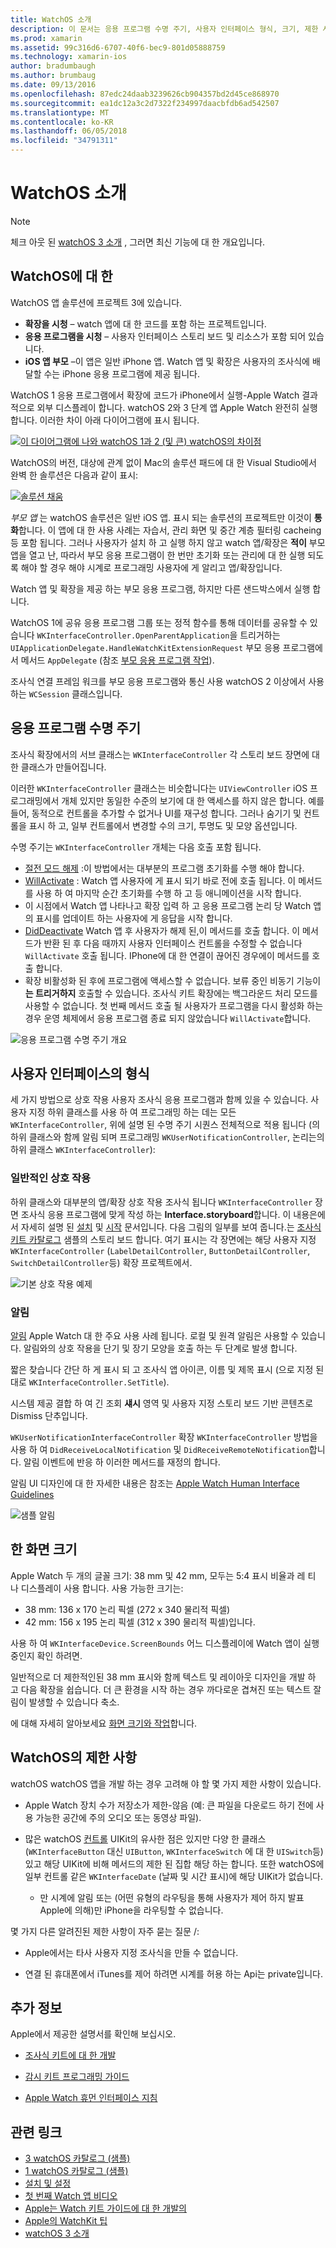 ```yaml
---
title: WatchOS 소개
description: 이 문서는 응용 프로그램 수명 주기, 사용자 인터페이스 형식, 크기, 제한 사항 등을 설명 하는 watchOS의 개요를 제공 합니다.
ms.prod: xamarin
ms.assetid: 99c316d6-6707-40f6-bec9-801d05888759
ms.technology: xamarin-ios
author: bradumbaugh
ms.author: brumbaug
ms.date: 09/13/2016
ms.openlocfilehash: 87edc24daab3239626cb904357bd2d45ce868970
ms.sourcegitcommit: ea1dc12a3c2d7322f234997daacbfdb6ad542507
ms.translationtype: MT
ms.contentlocale: ko-KR
ms.lasthandoff: 06/05/2018
ms.locfileid: "34791311"
---
```

# <a name="introduction-to-watchos"></a>WatchOS 소개

> [!NOTE]
> 체크 아웃 된 [watchOS 3 소개](~/ios/watchos/platform/introduction-to-watchos3/index.md) , 그러면 최신 기능에 대 한 개요입니다.

## <a name="about-watchos"></a>WatchOS에 대 한

WatchOS 앱 솔루션에 프로젝트 3에 있습니다.

- **확장을 시청** – watch 앱에 대 한 코드를 포함 하는 프로젝트입니다.
- **응용 프로그램을 시청** – 사용자 인터페이스 스토리 보드 및 리소스가 포함 되어 있습니다.
- **iOS 앱 부모** –이 앱은 일반 iPhone 앱. Watch 앱 및 확장은 사용자의 조사식에 배달할 수는 iPhone 응용 프로그램에 제공 됩니다.

WatchOS 1 응용 프로그램에서 확장에 코드가 iPhone에서 실행-Apple Watch 결과적으로 외부 디스플레이 합니다. watchOS 2와 3 단계 앱 Apple Watch 완전히 실행 합니다. 이러한 차이 아래 다이어그램에 표시 됩니다.

[ ![](intro-to-watchos-images/arch-sml.png "이 다이어그램에 나와 watchOS 1과 2 (및 큰) watchOS의 차이점")](intro-to-watchos-images/arch.png#lightbox)

WatchOS의 버전, 대상에 관계 없이 Mac의 솔루션 패드에 대 한 Visual Studio에서 완벽 한 솔루션은 다음과 같이 표시:

[![](intro-to-watchos-images/projectstructure-sml.png "솔루션 채움")](intro-to-watchos-images/projectstructure.png#lightbox)

*부모 앱* 는 watchOS 솔루션은 일반 iOS 앱. 표시 되는 솔루션의 프로젝트만 이것이 **통화**합니다. 이 앱에 대 한 사용 사례는 자습서, 관리 화면 및 중간 계층 필터링 cacheing 등 포함 됩니다. 그러나 사용자가 설치 하 고 실행 하지 않고 watch 앱/확장은 **적이** 부모 앱을 열고 난, 따라서 부모 응용 프로그램이 한 번만 초기화 또는 관리에 대 한 실행 되도록 해야 할 경우 해야 시계로 프로그래밍 사용자에 게 알리고 앱/확장입니다.

Watch 앱 및 확장을 제공 하는 부모 응용 프로그램, 하지만 다른 샌드박스에서 실행 합니다.

WatchOS 1에 공유 응용 프로그램 그룹 또는 정적 함수를 통해 데이터를 공유할 수 있습니다 `WKInterfaceController.OpenParentApplication`을 트리거하는 `UIApplicationDelegate.HandleWatchKitExtensionRequest` 부모 응용 프로그램에서 메서드 `AppDelegate` (참조 [부모 응용 프로그램 작업](~/ios/watchos/app-fundamentals/parent-app.md)).

조사식 연결 프레임 워크를 부모 응용 프로그램와 통신 사용 watchOS 2 이상에서 사용 하는 `WCSession` 클래스입니다.

## <a name="application-lifecycle"></a>응용 프로그램 수명 주기

조사식 확장에서의 서브 클래스는 `WKInterfaceController` 각 스토리 보드 장면에 대 한 클래스가 만들어집니다.

이러한 `WKInterfaceController` 클래스는 비슷합니다는 `UIViewController` iOS 프로그래밍에서 개체 있지만 동일한 수준의 보기에 대 한 액세스를 하지 않은 합니다.
예를 들어, 동적으로 컨트롤을 추가할 수 없거나 UI를 재구성 합니다.
그러나 숨기기 및 컨트롤을 표시 하 고, 일부 컨트롤에서 변경할 수의 크기, 투명도 및 모양 옵션입니다.

수명 주기는 `WKInterfaceController` 개체는 다음 호출 포함 됩니다.

- [절전 모드 해제](https://developer.xamarin.com/api/member/WatchKit.WKInterfaceController.Awake/) :이 방법에서는 대부분의 프로그램 초기화를 수행 해야 합니다.
- [WillActivate](https://developer.xamarin.com/api/member/WatchKit.WKInterfaceController.WillActivate/) : Watch 앱 사용자에 게 표시 되기 바로 전에 호출 됩니다. 이 메서드를 사용 하 여 마지막 순간 초기화를 수행 하 고 등 애니메이션을 시작 합니다.
- 이 시점에서 Watch 앱 나타나고 확장 입력 하 고 응용 프로그램 논리 당 Watch 앱의 표시를 업데이트 하는 사용자에 게 응답을 시작 합니다.
- [DidDeactivate](https://developer.xamarin.com/api/member/WatchKit.WKInterfaceController.DidDeactivate/) Watch 앱 후 사용자가 해제 된,이 메서드를 호출 합니다. 이 메서드가 반환 된 후 다음 때까지 사용자 인터페이스 컨트롤을 수정할 수 없습니다 `WillActivate` 호출 됩니다. IPhone에 대 한 연결이 끊어진 경우에이 메서드를 호출 합니다.
- 확장 비활성화 된 후에 프로그램에 액세스할 수 없습니다. 보류 중인 비동기 기능이 **는 트리거하지** 호출할 수 있습니다. 조사식 키트 확장에는 백그라운드 처리 모드를 사용할 수 없습니다. 첫 번째 메서드 호출 될 사용자가 프로그램을 다시 활성화 하는 경우 운영 체제에서 응용 프로그램 종료 되지 않았습니다 `WillActivate`합니다.

![](intro-to-watchos-images/wkinterfacecontrollerlifecycle.png "응용 프로그램 수명 주기 개요")

## <a name="types-of-user-interface"></a>사용자 인터페이스의 형식

세 가지 방법으로 상호 작용 사용자 조사식 응용 프로그램과 함께 있을 수 있습니다.
사용자 지정 하위 클래스를 사용 하 여 프로그래밍 하는 데는 모든 `WKInterfaceController`, 위에 설명 된 수명 주기 시퀀스 전체적으로 적용 됩니다 (의 하위 클래스와 함께 알림 되며 프로그래밍 `WKUserNotificationController`, 논리는의 하위 클래스 `WKInterfaceController`):

### <a name="normal-interaction"></a>일반적인 상호 작용

하위 클래스와 대부분의 앱/확장 상호 작용 조사식 됩니다 `WKInterfaceController` 장면 조사식 응용 프로그램에 맞게 작성 하는 **Interface.storyboard**합니다. 이 내용은에서 자세히 설명 된 [설치](~/ios/watchos/get-started/installation.md) 및 [시작](~/ios/watchos/get-started/index.md) 문서입니다.
다음 그림의 일부를 보여 줍니다.는 [조사식 키트 카탈로그](https://developer.xamarin.com/samples/monotouch/watchOS/WatchKitCatalog/) 샘플의 스토리 보드 합니다. 여기 표시는 각 장면에는 해당 사용자 지정 `WKInterfaceController` (`LabelDetailController`, `ButtonDetailController`, `SwitchDetailController`등) 확장 프로젝트에서.

![](intro-to-watchos-images/scenes.png "기본 상호 작용 예제")

### <a name="notifications"></a>알림

[알림](~/ios/watchos/platform/notifications.md) Apple Watch 대 한 주요 사용 사례 됩니다. 로컬 및 원격 알림은 사용할 수 있습니다. 알림와의 상호 작용을 단기 및 장기 모양을 호출 하는 두 단계로 발생 합니다.

짧은 찾습니다 간단 하 게 표시 되 고 조사식 앱 아이콘, 이름 및 제목 표시 (으로 지정 된 대로 `WKInterfaceController.SetTitle`).

시스템 제공 결합 하 여 긴 조회 **섀시** 영역 및 사용자 지정 스토리 보드 기반 콘텐츠로 Dismiss 단추입니다.

`WKUserNotificationInterfaceController` 확장 `WKInterfaceController` 방법을 사용 하 여 `DidReceiveLocalNotification` 및 `DidReceiveRemoteNotification`합니다.
알림 이벤트에 반응 하 이러한 메서드를 재정의 합니다.

알림 UI 디자인에 대 한 자세한 내용은 참조는 [Apple Watch Human Interface Guidelines](https://developer.apple.com/library/prerelease/ios/documentation/UserExperience/Conceptual/WatchHumanInterfaceGuidelines/Notifications.html#//apple_ref/doc/uid/TP40014992-CH20-SW1)

![](intro-to-watchos-images/notifications.png "샘플 알림")

## <a name="screen-sizes"></a>한 화면 크기

Apple Watch 두 개의 글꼴 크기: 38 mm 및 42 mm, 모두는 5:4 표시 비율과 레 티 나 디스플레이 사용 합니다. 사용 가능한 크기는:

- 38 mm: 136 x 170 논리 픽셀 (272 x 340 물리적 픽셀)
- 42 mm: 156 x 195 논리 픽셀 (312 x 390 물리적 픽셀)입니다.

사용 하 여 `WKInterfaceDevice.ScreenBounds` 어느 디스플레이에 Watch 앱이 실행 중인지 확인 하려면.

일반적으로 더 제한적인된 38 mm 표시와 함께 텍스트 및 레이아웃 디자인을 개발 하 고 다음 확장을 쉽습니다.
더 큰 환경을 시작 하는 경우 까다로운 겹쳐진 또는 텍스트 잘림이 발생할 수 있습니다 축소.

에 대해 자세히 알아보세요 [화면 크기와 작업](~/ios/watchos/app-fundamentals/screen-sizes.md)합니다.


## <a name="limitations-of-watchos"></a>WatchOS의 제한 사항

watchOS watchOS 앱을 개발 하는 경우 고려해 야 할 몇 가지 제한 사항이 있습니다.

- Apple Watch 장치 수가 저장소가 제한-않음 (예: 큰 파일을 다운로드 하기 전에 사용 가능한 공간에 주의 오디오 또는 동영상 파일).

- 많은 watchOS [컨트롤](~/ios/watchos/user-interface/index.md) UIKit의 유사한 점은 있지만 다양 한 클래스 (`WKInterfaceButton` 대신 `UIButton`, `WKInterfaceSwitch` 에 대 한 `UISwitch`등) 있고 해당 UIKit에 비해 메서드의 제한 된 집합 해당 하는 합니다. 또한 watchOS에 일부 컨트롤 같은 `WKInterfaceDate` (날짜 및 시간 표시)에 해당 UIKit가 없습니다.

  - 만 시계에 알림 또는 (어떤 유형의 라우팅을 통해 사용자가 제어 하지 발표 Apple에 의해)만 iPhone을 라우팅할 수 없습니다.

몇 가지 다른 알려진된 제한 사항이 자주 묻는 질문 /:

- Apple에서는 타사 사용자 지정 조사식을 만들 수 없습니다.

- 연결 된 휴대폰에서 iTunes를 제어 하려면 시계를 허용 하는 Api는 private입니다.


## <a name="further-reading"></a>추가 정보

Apple에서 제공한 설명서를 확인해 보십시오.

* [조사식 키트에 대 한 개발](https://developer.apple.com/library/prerelease/ios/documentation/General/Conceptual/WatchKitProgrammingGuide/index.html#//apple_ref/doc/uid/TP40014969-CH8-SW1)

* [감시 키트 프로그래밍 가이드](https://developer.apple.com/library/prerelease/ios/documentation/General/Conceptual/WatchKitProgrammingGuide/DesigningaWatchKitApp.html)

* [Apple Watch 휴먼 인터페이스 지침](https://developer.apple.com/library/prerelease/ios/documentation/UserExperience/Conceptual/WatchHumanInterfaceGuidelines/index.html#//apple_ref/doc/uid/TP40014992-CH3-SW1)


## <a name="related-links"></a>관련 링크

- [3 watchOS 카탈로그 (샘플)](https://developer.xamarin.com/samples/monotouch/watchOS/WatchKitCatalog/)
- [1 watchOS 카탈로그 (샘플)](https://developer.xamarin.com/samples/monotouch/WatchKit/WatchKitCatalog/)
- [설치 및 설정](~/ios/watchos/get-started/installation.md)
- [첫 번째 Watch 앱 비디오](http://blog.xamarin.com/your-first-watch-kit-app/)
- [Apple는 Watch 키트 가이드에 대 한 개발의](https://developer.apple.com/library/prerelease/ios/documentation/General/Conceptual/WatchKitProgrammingGuide/index.html)
- [Apple의 WatchKit 팁](https://developer.apple.com/watchkit/tips/)
- [watchOS 3 소개](~/ios/watchos/platform/introduction-to-watchos3/index.md)
